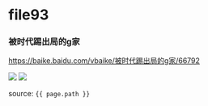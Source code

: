 # file93

### 被时代踢出局的g家
https://baike.baidu.com/vbaike/被时代踢出局的g家/66792

<img src="https://bkimg.cdn.bcebos.com/pic/6609c93d70cf3bc79f3def03414aada1cd11738bfc80?x-bce-process=image/crop,x_0,y_8000,w_730,h_300">

<img src="https://bkimg.cdn.bcebos.com/pic/6609c93d70cf3bc79f3def03414aada1cd11738bfc80?x-bce-process=image/crop,x_0,y_7220,w_730,h_1000">

source: `{{ page.path }}`
